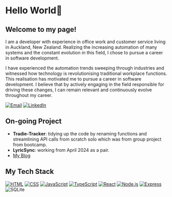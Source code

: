 # Hello World👋

## Welcome to my page!

I am a developer with experience in office work and customer service living in Auckland, New Zealand. Realizing the increasing automation of many systems and the constant evolution in this field, I chose to pursue a career in software development.

I have experienced the automation trends sweeping through industries and witnessed how technology is revolutionising traditional workplace functions. This realisation has motivated me to pursue a career in software development. I believe that by actively engaging in the field responsible for driving these changes, I can remain relevant and continuously evolve throughout my career.
  
[![Email](https://img.shields.io/badge/Email-white?style=flat-square&logo=gmail)](mailto:moahaa03@gmail.com) [![LinkedIn](https://img.shields.io/badge/LinkedIn-blue?style=flat-square&logo=linkedin)](https://www.linkedin.com/in/moa-ha-3bb6a9244/)

## On-going Project

- <b>Tradie-Tracker</b>: tidying up the code by renaming functions and streamlining API calls from scratch solo which was from group project from bootcamp.
- <b>LyricSync</b>: working from April 2024 as a pair.
- [My Blog](https://moa-ha.github.io/)

## My Tech Stack

[![HTML](https://img.shields.io/badge/HTML-black?style=flat-square&logo=html5)](https://www.w3.org/html/)
[![CSS](https://img.shields.io/badge/CSS-black?&style=flat-square&logo=css3)](https://www.w3.org/css/)
[![JavaScript](https://img.shields.io/badge/JavaScript-black?style=flat-square&logo=javascript)](https://developer.mozilla.org/en-US/docs/Web/JavaScript)
[![TypeScript](https://img.shields.io/badge/TypeScript-black?style=flat-square&logo=typescript)](https://www.typescriptlang.org/)
[![React](https://img.shields.io/badge/React-black?style=flat-square&logo=react)](https://reactjs.org/)
[![Node.js](https://img.shields.io/badge/Node.js-black?style=flat-square&logo=node.js)](https://nodejs.org/)
[![Express](https://img.shields.io/badge/Express-black?style=flat-square&logo=express)](https://expressjs.com/)
![SQLite](https://img.shields.io/badge/SQLite-black?style=fflat-square&logo=sqlite)

<!--
**moa-ha/moa-ha** is a ✨ _special_ ✨ repository because its `README.md` (this file) appears on your GitHub profile.
